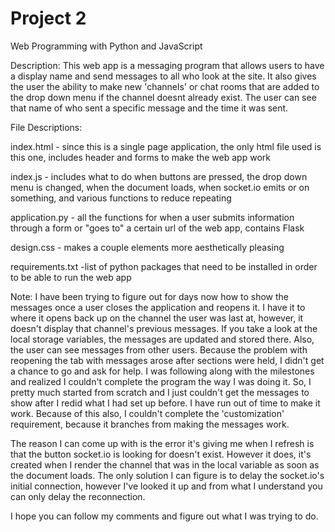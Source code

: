 # Project 2

Web Programming with Python and JavaScript

Description:
This web app is a messaging program that allows users to have a display name
and send messages to all who look at the site. It also gives the user the ability to
make new 'channels' or chat rooms that are added to the drop down menu if the channel
doesnt already exist. The user can see that name of who sent a specific message and the
time it was sent.

File Descriptions:

index.html - since this is a single page application, the only
html file used is this one, includes header and forms to make the web app work

index.js - includes what to do when buttons are pressed, the drop down menu is changed,
when the document loads, when socket.io emits or on something, and various functions to reduce repeating

application.py - all the functions for when a user submits information through a
form or "goes to" a certain url of the web app, contains Flask

design.css - makes a couple elements more aesthetically pleasing

requirements.txt -list of python packages that need to be installed in order to be able to run the web app

Note:
I have been trying to figure out for days now how to show the messages once a user
closes the application and reopens it. I have it to where it opens back up on the channel
the user was last at, however, it doesn't display that channel's previous messages. If you
take a look at the local storage variables, the messages are updated and stored there. Also,
the user can see messages from other users. Because the problem with reopening the tab with messages
arose after sections were held, I didn't get a chance to go and ask for help. I was following along
with the milestones and realized I couldn't complete the program the way I was doing it. So, I pretty
much started from scratch and I just couldn't get the messages to show after I redid what I had
set up before. I have run out of time to make it work. Because of this also, I couldn't complete the
'customization' requirement, because it branches from making the messages work.

The reason I can come up with is the error it's giving me when I refresh is that the button socket.io
is looking for doesn't exist. However it does, it's created when I render the channel that was in the
local variable as soon as the document loads. The only solution I can figure is to delay the socket.io's
initial connection, however I've looked it up and from what I understand you can only delay the reconnection.

I hope you can follow my comments and figure out what I was trying to do.